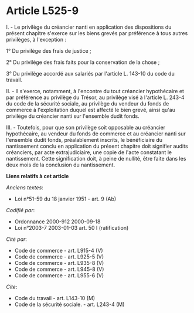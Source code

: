# Article L525-9

I. - Le privilège du créancier nanti en application des dispositions du présent chapitre s'exerce sur les biens grevés par
préférence à tous autres privilèges, à l'exception :

1° Du privilège des frais de justice ;

2° Du privilège des frais faits pour la conservation de la chose ;

3° Du privilège accordé aux salariés par l'article L. 143-10 du code du travail.

II. - Il s'exerce, notamment, à l'encontre du tout créancier hypothécaire et par préférence au privilège du Trésor, au
privilège visé à l'article L. 243-4 du code de la sécurité sociale, au privilège du vendeur du fonds de commerce à
l'exploitation duquel est affecté le bien grevé, ainsi qu'au privilège du créancier nanti sur l'ensemble dudit fonds.

III. - Toutefois, pour que son privilège soit opposable au créancier hypothécaire, au vendeur du fonds de commerce et au
créancier nanti sur l'ensemble dudit fonds, préalablement inscrits, le bénéficiaire du nantissement conclu en application du
présent chapitre doit signifier audits créanciers, par acte extrajudiciaire, une copie de l'acte constatant le nantissement.
Cette signification doit, à peine de nullité, être faite dans les deux mois de la conclusion du nantissement.

**Liens relatifs à cet article**

_Anciens textes_:

  - Loi n°51-59 du 18 janvier 1951 - art. 9 (Ab)

_Codifié par_:

  - Ordonnance 2000-912 2000-09-18
  - Loi n°2003-7 2003-01-03 art. 50 I (ratification)

_Cité par_:

  - Code de commerce - art. L915-4 (V)
  - Code de commerce - art. L925-5 (V)
  - Code de commerce - art. L935-8 (V)
  - Code de commerce - art. L945-8 (V)
  - Code de commerce - art. L955-6 (V)

_Cite_:

  - Code du travail - art. L143-10 (M)
  - Code de la sécurité sociale. - art. L243-4 (M)
